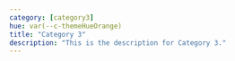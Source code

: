 ```yaml
---
category: [category3]
hue: var(--c-themeHueOrange)
title: "Category 3"
description: "This is the description for Category 3."
---
```

